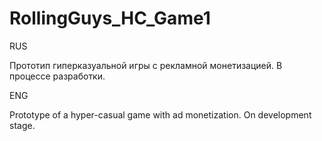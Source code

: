 # RollingGuys_HC_Game1

RUS

Прототип гиперказуальной игры c рекламной монетизацией. В процессе разработки.





ENG

Prototype of a hyper-casual game with ad monetization. 
On development stage.
